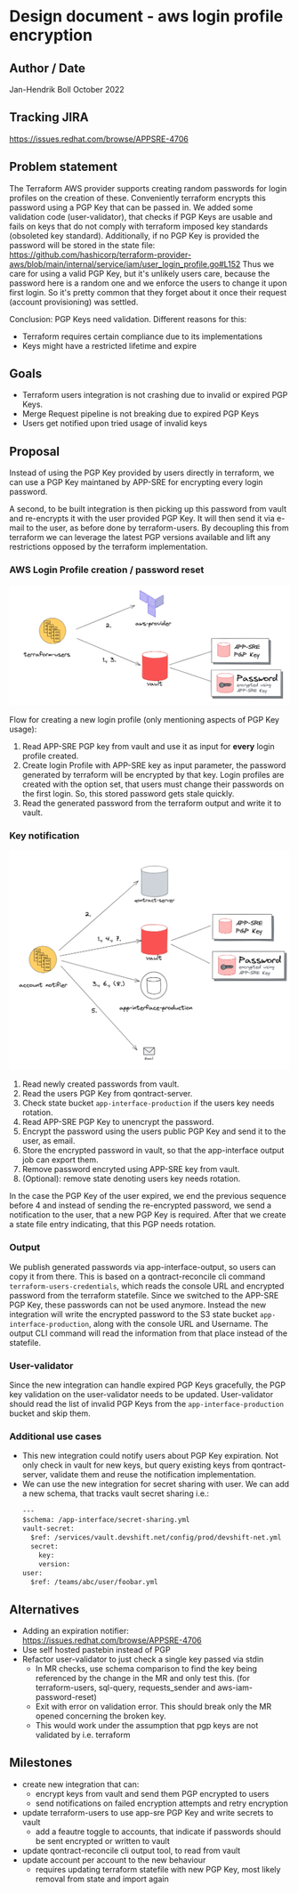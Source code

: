 # Design document - aws login profile encryption

## Author / Date

Jan-Hendrik Boll
October 2022

## Tracking JIRA

https://issues.redhat.com/browse/APPSRE-4706

## Problem statement

The Terraform AWS provider supports creating random passwords for login profiles on the creation of these. Conveniently terraform encrypts this password using a PGP Key that can be passed in. We added some validation code (user-validator), that checks if PGP Keys are usable and fails on keys that do not comply with terraform imposed key standards (obsoleted key standard).
Additionally, if no PGP Key is provided the password will be stored in the state file: https://github.com/hashicorp/terraform-provider-aws/blob/main/internal/service/iam/user_login_profile.go#L152
Thus we care for using a valid PGP Key, but it's unlikely users care, because the password here is a random one and we enforce the users to change it upon first login. So it's pretty common that they forget about it once their request (account provisioning) was settled.

Conclusion: PGP Keys need validation. Different reasons for this:

* Terraform requires certain compliance due to its implementations
* Keys might have a restricted lifetime and expire

## Goals

* Terraform users integration is not crashing due to invalid or expired PGP Keys.
* Merge Request pipeline is not breaking due to expired PGP Keys
* Users get notified upon tried usage of invalid keys

## Proposal

Instead of using the PGP Key provided by users directly in terraform, we can use a PGP Key maintaned by APP-SRE for encrypting every login password. 

A second, to be built integration is then picking up this password from vault and re-encrypts it with the user provided PGP Key. It will then send it via e-mail to the user, as before done by terraform-users. By decoupling this from terraform we can leverage the latest PGP versions available and lift any restrictions opposed by the terraform implementation.

### AWS Login Profile creation / password reset

![](images/pgp-terraform-users.png)

Flow for creating a new login profile (only mentioning aspects of PGP Key usage):

 1. Read APP-SRE PGP key from vault and use it as input for **every** login profile created.
 1. Create login Profile with APP-SRE key as input parameter, the password generated by terraform will be encrypted by that key. Login profiles are created with the option set, that users must change their passwords on the first login. So, this stored password gets stale quickly.
 1. Read the generated password from the terraform output and write it to vault.


### Key notification

![](images/pgp-account-notifier.png)

 1. Read newly created passwords from vault.
 2. Read the users PGP Key from qontract-server.
 3. Check state bucket `app-interface-production` if the users key needs rotation.
 4. Read APP-SRE PGP Key to unencrypt the password.
 5. Encrypt the password using the users public PGP Key and send it to the user, as email.
 6. Store the encrypted password in vault, so that the app-interface output job can export them.
 7. Remove password encryted using APP-SRE key from vault.
 8. (Optional): remove state denoting users key needs rotation.


In the case the PGP Key of the user expired, we end the previous sequence before 4 and instead of sending the re-encrypted password, we send a notification to the user, that a new PGP Key is required. After that we create a state file entry indicating, that this PGP needs rotation.

### Output 

We publish generated passwords via app-interface-output, so users can copy it from there. This is based on a qontract-reconcile cli command `terraform-users-credentials`, which reads the console URL and encrypted password from the terraform statefile. Since we switched to the APP-SRE PGP Key, these passwords can not be used anymore. Instead the new integration will write the encrypted password to the S3 state bucket `app-interface-production`, along with the console URL and Username. The output CLI command will read the information from that place instead of the statefile.

### User-validator

Since the new integration can handle expired PGP Keys gracefully, the PGP key validation on the user-validator needs to be updated. User-validator should read the list of invalid PGP Keys from the `app-interface-production` bucket and skip them. 

### Additional use cases

* This new integration could notify users about PGP Key expiration. Not only check in vault for new keys, but query existing keys from qontract-server, validate them and reuse the notification implementation.
* We can use the new integration for secret sharing with user. We can add a new schema, that tracks vault secret sharing i.e.:
  ```
  ---
  $schema: /app-interface/secret-sharing.yml
  vault-secret:
    $ref: /services/vault.devshift.net/config/prod/devshift-net.yml
    secret:
      key:
      version:
  user: 
    $ref: /teams/abc/user/foobar.yml
  ```

## Alternatives

* Adding an expiration notifier: https://issues.redhat.com/browse/APPSRE-4706
* Use self hosted pastebin instead of PGP
* Refactor user-validator to just check a single key passed via stdin
  * In MR checks, use schema comparison to find the key being referenced by the change in the MR and only test this. (for terraform-users, sql-query, requests_sender and aws-iam-password-reset)
  * Exit with error on validation error. This should break only the MR opened concerning the broken key.
  * This would work under the assumption that pgp keys are not validated by i.e. terraform

## Milestones

* create new integration that can:
  * encrypt keys from vault and send them PGP encrypted to users
  * send notifications on failed encryption attempts and retry encryption
* update terraform-users to use app-sre PGP Key and write secrets to vault
  * add a feautre toggle to accounts, that indicate if passwords should be sent encrypted or written to vault
* update qontract-reconcile cli output tool, to read from vault
* update account per account to the new behaviour
  * requires updating terraform statefile with new PGP Key, most likely removal from state and import again
